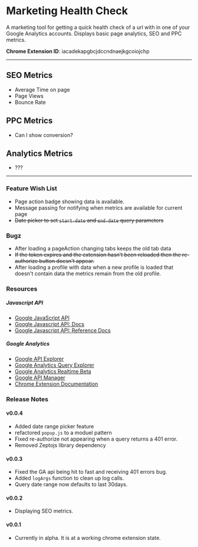 Marketing Health Check
==========================

A marketing tool for getting a quick health check of a url with in one of your Google Analytics accounts. Displays basic page analytics, SEO and PPC metrics.

**Chrome Extension ID**: iacadekapgbcjdccndnaejkgcoiojchp

---

## SEO Metrics

- Average Time on page
- Page Views
- Bounce Rate

## PPC Metrics

- Can I show conversion?

## Analytics Metrics

- ???


----


### Feature Wish List

- Page action badge showing data is available.
- Message passing for notifying when metrics are available for current page
- ~~Date picker to set `start-date` and `end-date` query parameters~~


### Bugz

- After loading a pageAction changing tabs keeps the old tab data
- ~~If the token expires and the extension hasn't been reloaded then the re-authorize button doesn't appear.~~
- After loading a profile with data when a new profile is loaded that doesn't contain data the metrics remain from the old profile.


### Resources

##### Javascript API
- [Google JavaScript API](https://code.google.com/p/google-api-javascript-client/)
- [Google Javascript API: Docs](https://developers.google.com/api-client-library/javascript/)
- [Google Javascript API: Reference Docs](https://developers.google.com/api-client-library/javascript/reference/referencedocs)


##### Google Analytics
- [Google API Explorer](https://developers.google.com/apis-explorer/#p/)
- [Google Analytics Query Explorer](http://ga-dev-tools.appspot.com/explorer/)
- [Google Analytics Realtime Beta](https://developers.google.com/analytics/devguides/reporting/core/v3/changelog)
- [Google API Manager](https://code.google.com/apis/console/)
- [Chrome Extension Documentation](http://developer.chrome.com/extensions/getstarted.html)



### Release Notes

#### v0.0.4

- Added date range picker feature
- refactored `popup.js` to a moduel pattern
- Fixed re-authorize not appearing when a query returns a 401 error.
- Removed Zeptojs library dependency

#### v0.0.3

- Fixed the GA api being hit to fast and receiving 401 errors bug.
- Added `logArgs` function to clean up log calls.
- Query date range now defaults to last 30days.

#### v0.0.2

- Displaying SEO metrics.

#### v0.0.1

- Currently in alpha. It is at a working chrome extension state.